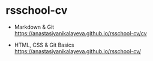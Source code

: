 # rsschool-cv
* Markdown &amp; Git  
https://anastasiyanikalayeva.github.io/rsschool-cv/cv  

* HTML, CSS & Git Basics  
https://anastasiyanikalayeva.github.io/rsschool-cv/
